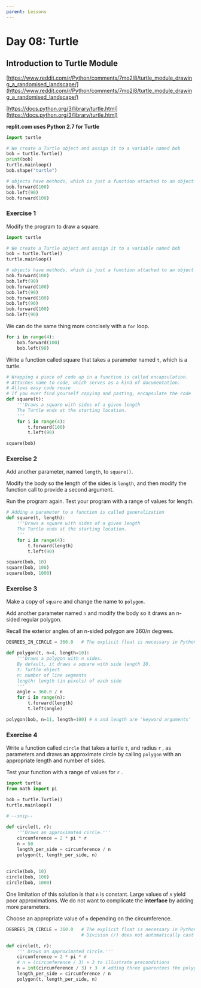 ```yaml
---
parent: Lessons
---
```


# Day 08: Turtle

## Introduction to Turtle Module

[https://www.reddit.com/r/Python/comments/7mo2l8/turtle_module_drawing_a_randomised_landscape/](https://www.reddit.com/r/Python/comments/7mo2l8/turtle_module_drawing_a_randomised_landscape/)

[https://docs.python.org/3/library/turtle.html](https://docs.python.org/3/library/turtle.html)

**replit.com uses Python 2.7 for Turtle**

```python
import turtle

# We create a Turtle object and assign it to a variable named bob
bob = turtle.Turtle()
print(bob)
turtle.mainloop()
bob.shape("turtle")

# objects have methods, which is just a function attached to an object
bob.forward(100)
bob.left(90)
bob.forward(100)
```

### Exercise 1

Modify the program to draw a square.

```python
import turtle

# We create a Turtle object and assign it to a variable named bob
bob = turtle.Turtle()
turtle.mainloop()

# objects have methods, which is just a function attached to an object
bob.forward(100)
bob.left(90)
bob.forward(100)
bob.left(90)
bob.forward(100)
bob.left(90)
bob.forward(100)
bob.left(90)
```

We can do the same thing more concisely with a `for`  loop.

```python
for i in range(4):
    bob.forward(100)
    bob.left(90)
```

Write a function called square that takes a parameter named `t`, which is a turtle.

```python
# Wrapping a piece of code up in a function is called encapsulation.
# Attaches name to code, which serves as a kind of documentation.
# Allows easy code reuse
# If you ever find yourself copying and pasting, encapsulate the code
def square(t):
    '''Draws a square with sides of a given length
    The Turtle ends at the starting location.
    '''
    for i in range(4):
        t.forward(100)
        t.left(90)

square(bob)
```

### Exercise 2

Add another parameter, named `length`, to `square()`.

Modify the body so the length of the sides is `length`, and then modify the function call to provide a second argument.

Run the program again. Test your program with a range of values for length.

```python
# Adding a parameter to a function is called generalization
def square(t, length):
    '''Draws a square with sides of a given length
    The Turtle ends at the starting location.
    '''
    for i in range(4):
        t.forward(length)
        t.left(90)

square(bob, 10)
square(bob, 100)
square(bob, 1000)
```

### Exercise 3

Make a copy of `square` and change the name to `polygon`.

Add another parameter named `n` and modify the body so it draws an n-sided regular polygon.

Recall the exterior angles of an n-sided polygon are 360/n degrees.

```python
DEGREES_IN_CIRCLE = 360.0   # The explicit float is necessary in Python 2

def polygon(t, n=4, length=10):
    '''Draws a polygon with n sides.
    By default, it draws a square with side length 10.
    t: Turtle object
    n: number of line segments
    length: length (in pixels) of each side
    '''
    angle = 360.0 / n
    for i in range(n):
        t.forward(length)
        t.left(angle)

polygon(bob, n=11, length=100) # n and length are 'keyword arguments'
```

### Exercise 4

Write a function called `circle` that takes a turtle `t`, and radius `r` , as parameters and draws an approximate circle by calling `polygon` with an appropriate length and number of sides.

Test your function with a range of values for `r` .

``` python
import turtle
from math import pi

bob = turtle.Turtle()
turtle.mainloop()

# --snip--
    
def circle(t, r):
    '''Draws an approximated circle.'''
    circumference = 2 * pi * r
    n = 50
    length_per_side = circumference / n
    polygon(t, length_per_side, n)
    
    
circle(bob, 10)
circle(bob, 100)
circle(bob, 1000)
```

One limitation of this solution is that `n` is constant. Large values of `n` yield poor approximations. We do not want to complicate the **interface** by adding more parameters.

Choose an appropriate value of `n` depending on the circumference.

``` python
DEGREES_IN_CIRCLE = 360.0   # The explicit float is necessary in Python 2
                            # Division (/) does not automatically cast to float

def circle(t, r):
    ''' Draws an approximated circle.'''
    circumference = 2 * pi * r
    # n = (circumference / 3) + 3 to illustrate preconditions
    n = int(circumference / 3) + 3  # adding three guarentees the polygon has at least 3 sides
    length_per_side = circumference / n
    polygon(t, length_per_side, n)
```
